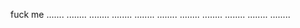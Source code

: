 fuck
me
.......
........
........
........
........
........
........
........
........
........
........
